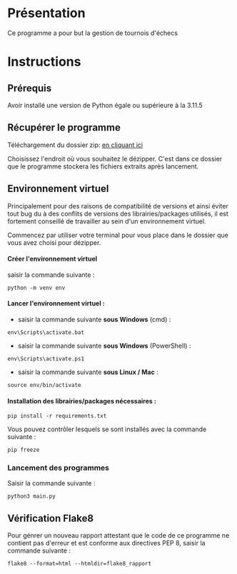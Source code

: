 # Présentation
Ce programme a pour but la gestion de tournois d'échecs

# Instructions
## Prérequis
Avoir installé une version de Python égale ou supérieure à la 3.11.5

## Récupérer le programme

Téléchargement du dossier zip:
[en cliquant ici](https://github.com/marillierpeg/Openclassrooms_Projet-4/archive/refs/heads/main.zip)

Choisissez l'endroit où vous souhaitez le dézipper. C'est dans ce dossier que le programme stockera les fichiers extraits après lancement.

## Environnement virtuel
Principalement pour des raisons de compatibilité de versions et ainsi éviter tout bug du à des conflits de versions des librairies/packages utilisés, il est fortement conseillé de travailler au sein d'un environnement virtuel.

Commencez par utiliser votre terminal pour vous place dans le dossier que vous avez choisi pour dézipper.

#### Créer l'environnement virtuel

saisir la commande  suivante :
```
python -m venv env
```

#### Lancer l'environnement virtuel :

* saisir la commande  suivante  **sous Windows** (cmd) :
```
env\Scripts\activate.bat
```

* saisir la commande  suivante  **sous Windows** (PowerShell) :

```
env\Scripts\activate.ps1
```

* saisir la commande  suivante **sous Linux / Mac** :

```
source env/bin/activate
```

#### Installation des librairies/packages nécessaires :
```
pip install -r requirements.txt
```
Vous pouvez contrôler lesquels se sont installés avec la commande suivante : 
```
pip freeze
```


### Lancement des programmes
Saisir la commande suivante :
```
python3 main.py
```



## Vérification Flake8
Pour génrer un nouveau rapport attestant que le code de ce programme ne contient pas d'erreur et est conforme aux directives PEP 8, saisir la commande suivante :
```
flake8 --format=html --htmldir=flake8_rapport
```
